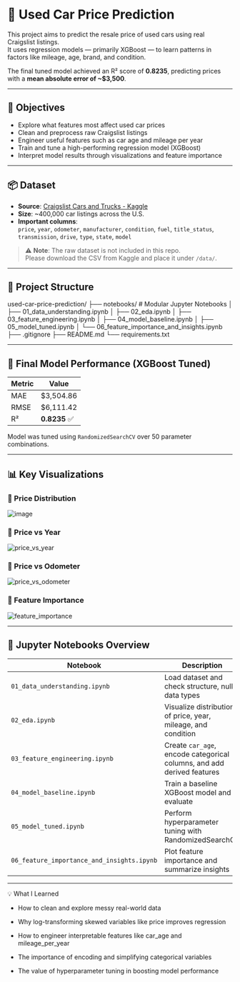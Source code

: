 # 🚗 Used Car Price Prediction

This project aims to predict the resale price of used cars using real Craigslist listings.  
It uses regression models — primarily XGBoost — to learn patterns in factors like mileage, age, brand, and condition.

The final tuned model achieved an R² score of **0.8235**, predicting prices with a **mean absolute error of ~$3,500**.

---

## 🎯 Objectives

- Explore what features most affect used car prices
- Clean and preprocess raw Craigslist listings
- Engineer useful features such as car age and mileage per year
- Train and tune a high-performing regression model (XGBoost)
- Interpret model results through visualizations and feature importance

---

## 📦 Dataset

- **Source**: [Craigslist Cars and Trucks - Kaggle](https://www.kaggle.com/datasets/austinreese/craigslist-carstrucks-data)
- **Size**: ~400,000 car listings across the U.S.
- **Important columns**:  
  `price`, `year`, `odometer`, `manufacturer`, `condition`, `fuel`, `title_status`, `transmission`, `drive`, `type`, `state`, `model`

> ⚠️ **Note**: The raw dataset is not included in this repo.  
> Please download the CSV from Kaggle and place it under `/data/`.

---

## 📁 Project Structure
used-car-price-prediction/
├── notebooks/ # Modular Jupyter Notebooks
│ ├── 01_data_understanding.ipynb
│ ├── 02_eda.ipynb
│ ├── 03_feature_engineering.ipynb
│ ├── 04_model_baseline.ipynb
│ ├── 05_model_tuned.ipynb
│ └── 06_feature_importance_and_insights.ipynb
├── .gitignore
├── README.md
└── requirements.txt

---

## 🧪 Final Model Performance (XGBoost Tuned)

| Metric | Value        |
|--------|--------------|
| MAE    | \$3,504.86   |
| RMSE   | \$6,111.42   |
| R²     | **0.8235** ✅ |

Model was tuned using `RandomizedSearchCV` over 50 parameter combinations.

---

## 📊 Key Visualizations

### 📌 Price Distribution  
![image](https://github.com/user-attachments/assets/e050dbff-8a1c-4b73-a0db-3187aa730576)


### 📌 Price vs Year  
![price_vs_year](figures/price_vs_year.png)

### 📌 Price vs Odometer  
![price_vs_odometer](figures/price_vs_odometer.png)

### 📌 Feature Importance  
![feature_importance](figures/feature_importance.png)

---

## 🧱 Jupyter Notebooks Overview

| Notebook | Description |
|----------|-------------|
| `01_data_understanding.ipynb` | Load dataset and check structure, nulls, data types |
| `02_eda.ipynb` | Visualize distribution of price, year, mileage, and condition |
| `03_feature_engineering.ipynb` | Create `car_age`, encode categorical columns, and add derived features |
| `04_model_baseline.ipynb` | Train a baseline XGBoost model and evaluate |
| `05_model_tuned.ipynb` | Perform hyperparameter tuning with RandomizedSearchCV |
| `06_feature_importance_and_insights.ipynb` | Plot feature importance and summarize insights |

---

💡 What I Learned
- How to clean and explore messy real-world data

- Why log-transforming skewed variables like price improves regression

- How to engineer interpretable features like car_age and mileage_per_year

- The importance of encoding and simplifying categorical variables

- The value of hyperparameter tuning in boosting model performance
